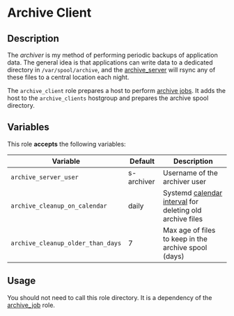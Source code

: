 Archive Client
==============

Description
-----------

The _archiver_ is my method of performing periodic backups of application data.
The general idea is that applications can write data to a dedicated directory in
`/var/spool/archive`, and the [archive\_server](../archive_server) will rsync any
of these files to a central location each night.

The `archive_client` role prepares a host to perform [archive jobs](../archive_job).
It adds the host to the `archive_clients` hostgroup and prepares the archive spool
directory.


Variables
---------

This role **accepts** the following variables:

Variable                          | Default    | Description
----------------------------------|------------|------------
`archive_server_user`             | s-archiver | Username of the archiver user
`archive_cleanup_on_calendar`     | daily      | Systemd [calendar interval](https://www.freedesktop.org/software/systemd/man/systemd.time.html#Calendar%20Events) for deleting old archive files
`archive_cleanup_older_than_days` | 7          | Max age of files to keep in the archive spool (days)


Usage
-----

You should not need to call this role directory. It is a dependency of the
[archive\_job](../archive_job) role.
